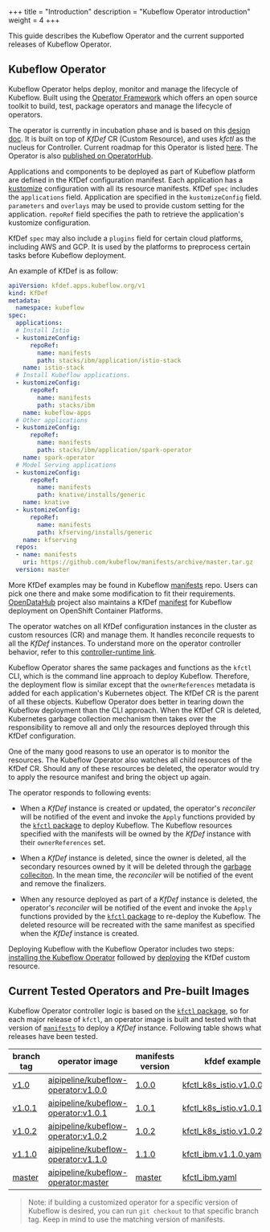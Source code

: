 +++
title = "Introduction"
description = "Kubeflow Operator introduction"
weight = 4
+++

This guide describes the Kubeflow Operator and the current supported releases of Kubeflow Operator.

## Kubeflow Operator

Kubeflow Operator helps deploy, monitor and manage the lifecycle of Kubeflow. Built using the [Operator Framework](https://coreos.com/blog/introducing-operator-framework) which offers an open source toolkit to build, test, package operators and manage the lifecycle of operators.

The operator is currently in incubation phase and is based on this [design doc](https://docs.google.com/document/d/1vNBZOM-gDMpwTbhx0EDU6lDpyUjc7vhT3bdOWWCRjdk/edit#). It is built on top of _KfDef_ CR (Custom Resource), and uses _kfctl_ as the nucleus for Controller. Current roadmap for this Operator is listed [here](https://github.com/kubeflow/kfctl/issues/193). The Operator is also [published on OperatorHub](https://operatorhub.io/operator/kubeflow).

Applications and components to be deployed as part of Kubeflow platform are defined in the KfDef configuration manifest. Each application has a [kustomize](https://github.com/kubernetes-sigs/kustomize) configuration with all its resource manifests. KfDef `spec` includes the `applications` field.  Application are specified in the `kustomizeConfig` field. `parameters` and `overlays` may be used to provide custom setting for the application. `repoRef` field specifies the path to retrieve the application's kustomize configuration.

KfDef `spec` may also include a `plugins` field for certain cloud platforms, including AWS and GCP. It is used by the platforms to preprocess certain tasks before Kubeflow deployment.

An example of KfDef is as follow:

```yaml
apiVersion: kfdef.apps.kubeflow.org/v1
kind: KfDef
metadata:
  namespace: kubeflow
spec:
  applications:
  # Install Istio
  - kustomizeConfig:
      repoRef:
        name: manifests
        path: stacks/ibm/application/istio-stack
    name: istio-stack
  # Install Kubeflow applications.
  - kustomizeConfig:
      repoRef:
        name: manifests
        path: stacks/ibm
    name: kubeflow-apps
  # Other applications
  - kustomizeConfig:
      repoRef:
        name: manifests
        path: stacks/ibm/application/spark-operator
    name: spark-operator
  # Model Serving applications
  - kustomizeConfig:
      repoRef:
        name: manifests
        path: knative/installs/generic
    name: knative
  - kustomizeConfig:
      repoRef:
        name: manifests
        path: kfserving/installs/generic
    name: kfserving
  repos:
  - name: manifests
    uri: https://github.com/kubeflow/manifests/archive/master.tar.gz
  version: master
  ```

More KfDef examples may be found in Kubeflow [manifests](https://github.com/kubeflow/manifests/tree/master/kfdef) repo. Users can pick one there and make some modification to fit their requirements. [OpenDataHub](https://github.com/opendatahub-io) project also maintains a KfDef [manifest](https://github.com/opendatahub-io/manifests/blob/v1.0-branch-openshift/kfdef/kfctl_openshift.yaml) for Kubeflow deployment on OpenShift Container Platforms.

The operator watches on all KfDef configuration instances in the cluster as custom resources (CR) and manage them. It handles reconcile requests to all the _KfDef_ instances. To understand more on the operator controller behavior, refer to this [controller-runtime link](https://github.com/kubernetes-sigs/controller-runtime/blob/master/pkg/doc.go).

Kubeflow Operator shares the same packages and functions as the `kfctl` CLI, which is the command line approach to deploy Kubeflow. Therefore, the deployment flow is similar except that the `ownerReferences` metadata is added for each application's Kubernetes object. The KfDef CR is the parent of all these objects. Kubeflow Operator does better in tearing down the Kubeflow deployment than the CLI approach. When the KfDef CR is deleted, Kubernetes garbage collection mechanism then takes over the responsibility to remove all and only the resources deployed through this KfDef configuration.

One of the many good reasons to use an operator is to monitor the resources. The Kubeflow Operator also watches all child resources of the KfDef CR. Should any of these resources be deleted, the operator would try to apply the resource manifest and bring the object up again.

The operator responds to following events:

* When a _KfDef_ instance is created or updated, the operator's _reconciler_ will be notified of the event and invoke the `Apply` functions provided by the [`kfctl` package](https://github.com/kubeflow/kfctl/tree/master/pkg) to deploy Kubeflow. The Kubeflow resources specified with the manifests will be owned by the _KfDef_ instance with their `ownerReferences` set.

* When a _KfDef_ instance is deleted, since the owner is deleted, all the secondary resources owned by it will be deleted through the [garbage colleciton](https://kubernetes.io/docs/concepts/cluster-administration/kubelet-garbage-collection/). In the mean time, the _reconciler_ will be notified of the event and remove the finalizers.

* When any resource deployed as part of a _KfDef_ instance is deleted, the operator's _reconciler_ will be notified of the event and invoke the `Apply` functions provided by the [`kfctl` package](https://github.com/kubeflow/kfctl/tree/master/pkg) to re-deploy the Kubeflow. The deleted resource will be recreated with the same manifest as specified when the _KfDef_ instance is created.

Deploying Kubeflow with the Kubeflow Operator includes two steps: [installing the Kubeflow Operator](/docs/operator/install-operator) followed by [deploying](/docs/operator/deploy/operator) the KfDef custom resource.

## Current Tested Operators and Pre-built Images

Kubeflow Operator controller logic is based on the [`kfctl` package](https://github.com/kubeflow/kfctl/tree/master/pkg), so for each major release of `kfctl`, an operator image is built and tested with that version of [`manifests`](github.com/kubeflow/manifests) to deploy a _KfDef_ instance. Following table shows what releases have been tested.

|branch tag|operator image|manifests version|kfdef example|note|
|---|---|---|---|---|
|[v1.0](https://github.com/kubeflow/kfctl/tree/v1.0)|[aipipeline/kubeflow-operator:v1.0.0](https://hub.docker.com/layers/aipipeline/kubeflow-operator/v1.0.0/images/sha256-63d00b29a61ff5bc9b0527c8a515cd4cb55de474c45d8e0f65742908ede4d88f?context=repo)|[1.0.0](https://github.com/kubeflow/manifests/tree/f56bb47d7dc5378497ad1e38ea99f7b5ebe7a950)|[kfctl_k8s_istio.v1.0.0.yaml](https://github.com/kubeflow/manifests/blob/f56bb47d7dc5378497ad1e38ea99f7b5ebe7a950/kfdef/kfctl_k8s_istio.v1.0.0.yaml)||
|[v1.0.1](https://github.com/kubeflow/kfctl/tree/v1.0.1)|[aipipeline/kubeflow-operator:v1.0.1](https://hub.docker.com/layers/aipipeline/kubeflow-operator/v1.0.1/images/sha256-828024b773040271e4b547ce9219046f705fb7123e05503d5a2d1428dfbcfb6e?context=repo)|[1.0.1](https://github.com/kubeflow/manifests/tree/v1.0.1)|[kfctl_k8s_istio.v1.0.1.yaml](https://github.com/kubeflow/manifests/blob/v1.0.1/kfdef/kfctl_k8s_istio.v1.0.1.yaml)||
|[v1.0.2](https://github.com/kubeflow/kfctl/tree/v1.0.2)|[aipipeline/kubeflow-operator:v1.0.2](https://hub.docker.com/layers/aipipeline/kubeflow-operator/v1.0.2/images/sha256-18d2ca6f19c1204d5654dfc4cc08032c168e89a95dee68572b9e2aaedada4bda?context=repo)|[1.0.2](https://github.com/kubeflow/manifests/tree/v1.0.2)|[kfctl_k8s_istio.v1.0.2.yaml](https://github.com/kubeflow/manifests/blob/v1.0.2/kfdef/kfctl_k8s_istio.v1.0.2.yaml)||
|[v1.1.0](https://github.com/kubeflow/kfctl/tree/v1.1.0)|[aipipeline/kubeflow-operator:v1.1.0](https://hub.docker.com/layers/aipipeline/kubeflow-operator/v1.0.0/images/sha256-63d00b29a61ff5bc9b0527c8a515cd4cb55de474c45d8e0f65742908ede4d88f?context=explore)|[1.1.0](https://github.com/kubeflow/manifests/tree/v1.1.0)|[kfctl_ibm.v1.1.0.yaml](https://github.com/kubeflow/manifests/blob/v1.1-branch/kfdef/kfctl_ibm.v1.1.0.yaml)||
|[master](https://github.com/kubeflow/kfctl)|[aipipeline/kubeflow-operator:master](https://hub.docker.com/layers/aipipeline/kubeflow-operator/master/images/sha256-e81020c426a12237c7cf84316dbbd0efda76e732233ddd57ef33543381dfb8a1?context=repo)|[master](https://github.com/kubeflow/manifests)|[kfctl_ibm.yaml](https://github.com/kubeflow/manifests/blob/master/kfdef/kfctl_ibm.yaml)|as of 07/29/2020|

> Note: if building a customized operator for a specific version of Kubeflow is desired, you can run `git checkout` to that specific branch tag. Keep in mind to use the matching version of manifests.
